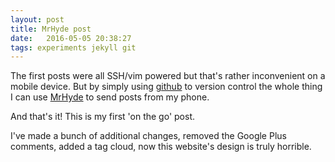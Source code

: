 ```yaml
---
layout: post
title: MrHyde post
date:   2016-05-05 20:38:27
tags: experiments jekyll git
---
```


The first posts were all SSH/vim powered but that's rather inconvenient on a mobile device. But by simply using [github](https://github.com/AnilDaoud/exp) to version control the whole thing I can use [MrHyde](http://faudroids.org/MrHyde/94) to send posts from my phone.

And that's it! This is my first 'on the go' post.

I've made a bunch of additional changes, removed the Google Plus comments, added a tag cloud, now this website's design is truly horrible.
